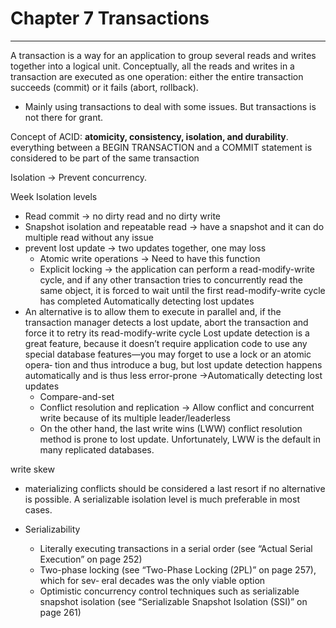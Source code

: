 # Chapter 7 Transactions
---
A transaction is a way for an application to group several reads and writes together into a logical unit. Conceptually, all the reads and writes in a transaction are executed as one operation: either the entire transaction succeeds (commit) or it fails (abort, rollback).
* Mainly using transactions to deal with some issues. But transactions is not there for grant.

Concept of ACID: **atomicity, consistency, isolation, and durability**. everything between a BEGIN TRANSACTION and a COMMIT statement is considered to be part of the same transaction

Isolation -> Prevent concurrency.

Week Isolation levels
  * Read commit -> no dirty read and no dirty write
  * Snapshot isolation and repeatable read -> have a snapshot and it can do multiple read without any issue
  * prevent lost update -> two updates together, one may loss
    * Atomic write operations -> Need to have this function
    * Explicit locking -> the application can perform a read-modify-write cycle, and if any other transaction tries to concurrently read the same object, it is forced to wait until the first read-modify-write cycle has completed
Automatically detecting lost updates
  * An alternative is to allow them to execute in parallel and, if the transaction manager detects a lost update, abort the transaction and force it to retry its read-modify-write cycle Lost update detection is a great feature, because it doesn’t require application code to use any special database features—you may forget to use a lock or an atomic opera‐ tion and thus introduce a bug, but lost update detection happens automatically and is thus less error-prone ->Automatically detecting lost updates
    * Compare-and-set
    * Conflict resolution and replication -> Allow conflict and concurrent write because of its multiple leader/leaderless
    * On the other hand, the last write wins (LWW) conflict resolution method is prone to lost update. Unfortunately, LWW is the default in many replicated databases.

write skew 
* materializing conflicts should be considered a last resort if no alternative is possible. A serializable isolation level is much preferable in most cases.

* Serializability
  * Literally executing transactions in a serial order (see “Actual Serial Execution” on page 252)
  * Two-phase locking (see “Two-Phase Locking (2PL)” on page 257), which for sev‐ eral decades was the only viable option
  * Optimistic concurrency control techniques such as serializable snapshot isolation (see “Serializable Snapshot Isolation (SSI)” on page 261)
